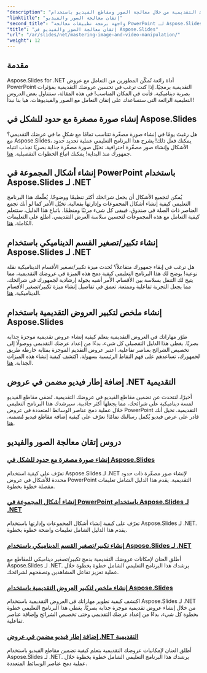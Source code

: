 ```yaml
---
"description": "تعلّم كيفية تحسين عروضك التقديمية من خلال معالجة الصور ومقاطع الفيديو باستخدام Aspose.Slides لـ .NET. يتضمن هذا الدليل الشامل دروسًا تعليمية خطوة بخطوة."
"linktitle": "إتقان معالجة الصور والفيديو"
"second_title": "واجهة برمجة تطبيقات معالجة PowerPoint لـ Aspose.Slides .NET"
"title": "إتقان معالجة الصور والفيديو في Aspose.Slides"
"url": "/ar/slides/net/mastering-image-and-video-manipulation/"
"weight": 12
---
```


## مقدمة

Aspose.Slides for .NET أداة رائعة تُمكّن المطورين من التعامل مع عروض PowerPoint التقديمية برمجيًا. إذا كنت ترغب في تحسين عروضك التقديمية بمؤثرات بصرية ديناميكية، فأنت في المكان المناسب! في هذه المقالة، سنتناول بعض الدروس التعليمية الرائعة التي ستساعدك على إتقان التعامل مع الصور والفيديوهات. هيا بنا نبدأ!

## إنشاء صورة مصغرة مع حدود للشكل في Aspose.Slides

هل رغبتَ يومًا في إنشاء صورة مصغّرة تتناسب تمامًا مع شكلٍ ما في عرضك التقديمي؟ مع Aspose.Slides، يمكنك فعل ذلك! يشرح هذا البرنامج التعليمي عملية تحديد حدود الأشكال وإنشاء صور مصغّرة احترافية. تخيّل صورة مصغّرة جذابة بصريًا تجذب انتباه جمهورك منذ البداية! يمكنك اتباع الخطوات التفصيلية. [هنا](./create-thumbnail-bounds-shape/).

## إنشاء أشكال المجموعة في PowerPoint باستخدام Aspose.Slides لـ .NET

يُمكن لتجميع الأشكال أن يجعل شرائحك أكثر تنظيمًا ووضوحًا. يُعلّمك هذا البرنامج التعليمي كيفية إنشاء أشكال المجموعات وإدارتها بفعالية. تخيّل الأمر كما لو أنك تجمع العناصر ذات الصلة في صندوق، فيبقى كل شيء مرتبًا ومنظمًا. باتباع هذا الدليل، ستتعلم كيفية التعامل مع هذه المجموعات لتحسين سلاسة العرض التقديمي. اطلع على التعليمات الكاملة. [هنا](./create-group-shapes/).

## إنشاء تكبير/تصغير القسم الديناميكي باستخدام Aspose.Slides لـ .NET

هل ترغب في إبقاء جمهورك متفاعلاً؟ تُحدث ميزة تكبير/تصغير الأقسام الديناميكية نقلة نوعية! يوضح لك هذا البرنامج التعليمي كيفية دمج هذه الميزة في عروضك التقديمية، مما يتيح لك التنقل بسلاسة بين الأقسام. الأمر أشبه بجولة إرشادية لجمهورك في شرائحك، مما يجعل التجربة تفاعلية وممتعة. تعمق في تفاصيل إنشاء ميزة تكبير/تصغير الأقسام الديناميكية. [هنا](./create-dynamic-section-zoom/).

## إنشاء ملخص لتكبير العروض التقديمية باستخدام Aspose.Slides

طوّر مهاراتك في العروض التقديمية بتعلم كيفية إنشاء عروض تقديمية موجزة جذابة بصريًا. يغطي هذا الدليل التفصيلي كل شيء، بدءًا من إعداد عرضك التقديمي ووصولًا إلى تخصيص الشرائح بعناصر تفاعلية. اعتبر عروض التقديم الموجزة بمثابة خارطة طريق لجمهورك، تساعدهم على فهم النقاط الرئيسية بسهولة. اكتشف كيفية إنشاء هذه الميزات الجذابة. [هنا](./create-summary-zoom/).

## إضافة إطار فيديو مضمن في عروض .NET التقديمية

أخيرًا، لنتحدث عن تضمين مقاطع الفيديو في عروضك التقديمية. تُضفي مقاطع الفيديو لمسة ديناميكية على شرائحك، مما يجعلها أكثر جاذبية. سيرشدك هذا البرنامج التعليمي خلال عملية دمج عناصر الوسائط المتعددة في عروض PowerPoint التقديمية. تخيل أنك قادر على عرض فيديو يُكمل رسالتك تمامًا! تعرّف على كيفية إضافة مقاطع فيديو مُضمنة. [هنا](./add-embedded-videos-frame/).

## دروس إتقان معالجة الصور والفيديو
### [إنشاء صورة مصغرة مع حدود للشكل في Aspose.Slides](./create-thumbnail-bounds-shape/)
تعرّف على كيفية استخدام Aspose.Slides لـ .NET لإنشاء صور مصغّرة ذات حدود محددة للأشكال في عروض PowerPoint التقديمية. يقدم هذا الدليل الشامل تعليمات مفصلة خطوة بخطوة.
### [إنشاء أشكال المجموعة في PowerPoint باستخدام Aspose.Slides لـ .NET](./create-group-shapes/)
تعرّف على كيفية إنشاء أشكال المجموعات وإدارتها باستخدام Aspose.Slides لـ .NET. يقدم هذا الدليل الشامل تعليمات واضحة خطوة بخطوة.
### [إنشاء تكبير/تصغير القسم الديناميكي باستخدام Aspose.Slides لـ .NET](./create-dynamic-section-zoom/)
أطلق العنان لإمكانات عروضك التقديمية بدمج تكبير/تصغير ديناميكي للمقاطع مع Aspose.Slides لـ .NET. يرشدك هذا البرنامج التعليمي الشامل خطوة بخطوة خلال عملية تعزيز تفاعل المشاهدين وتصفحهم لشرائحك.
### [إنشاء ملخص لتكبير العروض التقديمية باستخدام Aspose.Slides](./create-summary-zoom/)
اكتشف كيفية تطوير مهاراتك في العروض التقديمية باستخدام Aspose.Slides لـ .NET من خلال إنشاء عروض تقديمية موجزة جذابة بصريًا. يغطي هذا البرنامج التعليمي خطوة بخطوة كل شيء، بدءًا من إعداد عرضك التقديمي وحتى تخصيص الشرائح وإضافة عناصر تفاعلية.
### [إضافة إطار فيديو مضمن في عروض .NET التقديمية](./add-embedded-videos-frame/)
أطلق العنان لإمكانيات عروضك التقديمية بتعلم كيفية تضمين مقاطع الفيديو باستخدام Aspose.Slides لـ .NET. يرشدك هذا البرنامج التعليمي الشامل خطوة بخطوة خلال عملية دمج عناصر الوسائط المتعددة.
